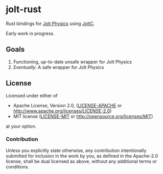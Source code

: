 # jolt-rust
Rust bindings for [Jolt Physics](https://github.com/jrouwe/JoltPhysics) using [JoltC](https://github.com/SecondHalfGames/JoltC).

Early work in progress.

## Goals
1. Functioning, up-to-date unsafe wrapper for Jolt Physics
2. *Eventually*: A safe wrapper for Jolt Physics

## License
Licensed under either of

* Apache License, Version 2.0, ([LICENSE-APACHE](LICENSE-APACHE) or http://www.apache.org/licenses/LICENSE-2.0)
* MIT license ([LICENSE-MIT](LICENSE-MIT) or http://opensource.org/licenses/MIT)

at your option.

### Contribution
Unless you explicitly state otherwise, any contribution intentionally submitted for inclusion in the work by you, as defined in the Apache-2.0 license, shall be dual licensed as above, without any additional terms or conditions.